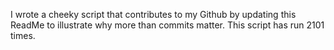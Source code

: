 I wrote a cheeky script that contributes to my Github by updating this ReadMe to illustrate why more than commits matter. This script has run 2101 times.